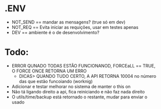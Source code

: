 # .ENV
- NOT_SEND == mandar as mensagens? (true só em dev)
- NOT_REQ == Evita iniciar as requições, usar em testes apenas
- DEV == ambiente é o de desenvolvimento?

# Todo:
- ERROR QUNADO TODAS ESTÂO FUNCIONANOD, FORCEaLL == TRUE, O FORCE ONCE RETORNA UM ERRO
    - DICAS> QUANDO TUDO CERTO, A API RETORNA 10004 no número das que estão funcoiando (worknig)
- Adicionar e testar melhorar no sistema de manter o this on
- Não tá ligando direito a api, fica reiniciando e não faz nada direito
- O utils/time/backup está retornado o restante, mudar para enviar o usado